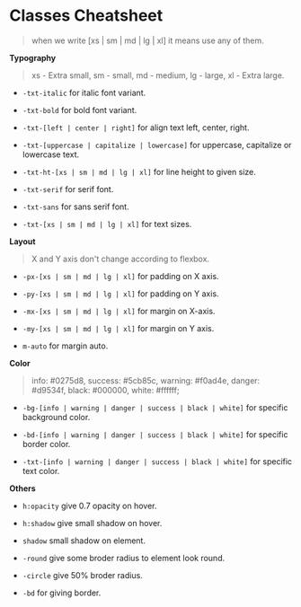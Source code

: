 # Classes Cheatsheet

> when we write [xs | sm | md | lg | xl] it means use any of them.

**Typography**

> xs - Extra small, sm - small, md - medium, lg - large, xl - Extra large.

- `-txt-italic` for italic font variant.

- `-txt-bold` for bold font variant.

- `-txt-[left | center | right]` for align text left, center, right.

- `-txt-[uppercase | capitalize | lowercase]` for uppercase, capitalize or lowercase text.

- `-txt-ht-[xs | sm | md | lg | xl]` for line height to given size.

- `-txt-serif` for serif font.

- `-txt-sans` for sans serif font.

- `-txt-[xs | sm | md | lg | xl]` for text sizes.

**Layout**

> X and Y axis don't change according to flexbox.

- `-px-[xs | sm | md | lg | xl]` for padding on X axis.

- `-py-[xs | sm | md | lg | xl]` for padding on Y axis.

- `-mx-[xs | sm | md | lg | xl]` for margin on X-axis.

- `-my-[xs | sm | md | lg | xl]` for margin on Y axis.

- `m-auto` for margin auto.

**Color**

> info:  #0275d8, success:  #5cb85c, warning: #f0ad4e, danger: #d9534f, black: #000000, white: #ffffff;

- `-bg-[info | warning | danger | success | black | white]` for specific background color.

- `-bd-[info | warning | danger | success | black | white]` for specific border color.

- `-txt-[info | warning | danger | success | black | white]` for specific text color.

**Others**

- `h:opacity` give 0.7 opacity on hover.

- `h:shadow` give small shadow on hover.

- `shadow` small shadow on element.

- `-round` give some broder radius to element look round.

- `-circle` give 50% broder radius.

- `-bd` for giving border.
